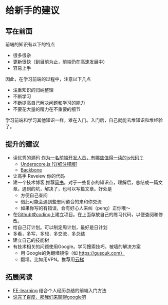 # 给新手的建议
## 写在前面
前端的知识有以下的特点
* 很多很杂
* 更新很快（到目前为止，前端仍在高速发展中）
* 容易上手

因此，在学习前端的过程中，注意以下几点
* 注重知识的归纳整理
* 不断学习
* 不断提高自己解决问题和学习的能力
* 不要花大量的精力在不重要的细节

学习前端和学习其他知识一样，难在入门。入门后，自己就能去堆知识和堆经验了。

## 提升的建议
* 读优秀的源码 [作为一名前端开发人员，有哪些值得一读的js代码？](https://www.zhihu.com/question/27471576)
  * [Underscore.js [详细注释版]](http://underscorejs.org/docs/underscore.html)
  * [Backbone](https://github.com/jashkenas/backbone/blob/master/backbone.js)
* 让高手 Reveiew 你的代码
* 建一个技术博客,推荐[简书](http://www.jianshu.com/)。对于一些复杂的知识点，理解后，总结成一篇文章。遇到的坑，解决了，也可以写篇文章。好处是
    * 方便自己查阅
    * 借此可能会遇到些志同道合的来和你交流
    * 如果你写的有错误，会有好心人来纠（peng）正你哦～
* 在[Github](https://github.com)或[coding](https://coding.net/)上建立项目。在上面存放自己的练习代码，以便查阅和修改。
* 给自己订计划。可以制定周计划，最好是日计划
* 多看，多写，多想，多交流，多总结
* 建立自己的技能树
* 有技术相关的问题使用Google。学习搜索技巧。被墙的解决方案
    * 用 Google的免翻墙镜像（如 https://gusouk.com）
    * 翻墙。比如用VPN。推荐用[云梯](http://ytref.com/?r=f3e9d90b468a1e44)


## 拓展阅读
* [FE-learning](https://github.com/qiu-deqing/FE-learning#%E8%B7%9F%E5%AF%B9%E7%A5%9E) 结合个人经历总结的前端入门方法
* [说完了百度，那我们来聊聊google吧](http://www.jianshu.com/p/d9eb8f27b236)
